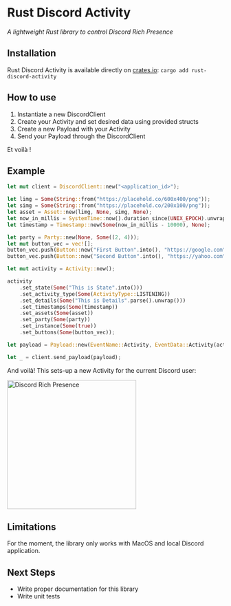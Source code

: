 # Rust Discord Activity
_A lightweight Rust library to control Discord Rich Presence_

## Installation
Rust Discord Activity is available directly on [crates.io](https://crates.io/crates/rust-discord-activity):
`cargo add rust-discord-activity`

## How to use
1. Instantiate a new DiscordClient
2. Create your Activity and set desired data using provided structs 
3. Create a new Payload with your Activity 
4. Send your Payload through the DiscordClient

Et voilà !

## Example
```rust
let mut client = DiscordClient::new("<application_id>");

let limg = Some(String::from("https://placehold.co/600x400/png"));
let simg = Some(String::from("https://placehold.co/200x100/png"));
let asset = Asset::new(limg, None, simg, None);
let now_in_millis = SystemTime::now().duration_since(UNIX_EPOCH).unwrap().as_millis();
let timestamp = Timestamp::new(Some(now_in_millis - 10000), None);

let party = Party::new(None, Some((2, 4)));
let mut button_vec = vec![];
button_vec.push(Button::new("First Button".into(), "https://google.com".into()));
button_vec.push(Button::new("Second Button".into(), "https://yahoo.com".into()));

let mut activity = Activity::new();

activity
    .set_state(Some("This is State".into()))
    .set_activity_type(Some(ActivityType::LISTENING))
    .set_details(Some("This is Details".parse().unwrap()))
    .set_timestamps(Some(timestamp))
    .set_assets(Some(asset))
    .set_party(Some(party))
    .set_instance(Some(true))
    .set_buttons(Some(button_vec));

let payload = Payload::new(EventName::Activity, EventData::Activity(activity));

let _ = client.send_payload(payload);

```

And voilà! This sets-up a new Activity for the current Discord user:

<img alt="Discord Rich Presence" src="https://imgur.com/gf9pOen.png" width="300"/>

## Limitations
For the moment, the library only works with MacOS and local Discord application.

## Next Steps
- Write proper documentation for this library
- Write unit tests
